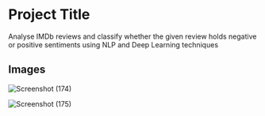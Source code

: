 
# Project Title

Analyse IMDb reviews and classify whether the given review holds negative or positive sentiments using NLP and Deep Learning techniques


## Images

![Screenshot (174)](https://user-images.githubusercontent.com/72988991/165233217-e2d3b968-165f-4a6e-8822-a5a4b6ab31ec.png)

![Screenshot (175)](https://user-images.githubusercontent.com/72988991/165233247-47ce0f79-4ae2-44a4-aac5-c5bebb809b63.png)
